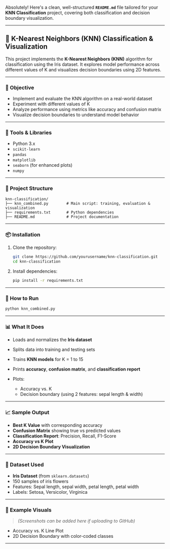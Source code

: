 Absolutely! Here's a clean, well-structured **`README.md`** file tailored for your **KNN Classification** project, covering both classification and decision boundary visualization.

---

## 🧠 K-Nearest Neighbors (KNN) Classification & Visualization

This project implements the **K-Nearest Neighbors (KNN)** algorithm for classification using the Iris dataset. It explores model performance across different values of K and visualizes decision boundaries using 2D features.

---

### 🎯 Objective

* Implement and evaluate the KNN algorithm on a real-world dataset
* Experiment with different values of K
* Analyze performance using metrics like accuracy and confusion matrix
* Visualize decision boundaries to understand model behavior

---

### 🧰 Tools & Libraries

* Python 3.x
* `scikit-learn`
* `pandas`
* `matplotlib`
* `seaborn` (for enhanced plots)
* `numpy`

---

### 📁 Project Structure

```
knn-classification/
├── knn_combined.py        # Main script: training, evaluation & visualization
├── requirements.txt       # Python dependencies
├── README.md              # Project documentation
```

---

### 📦 Installation

1. Clone the repository:

   ```bash
   git clone https://github.com/yourusername/knn-classification.git
   cd knn-classification
   ```

2. Install dependencies:

   ```bash
   pip install -r requirements.txt
   ```

---

### 🚀 How to Run

```bash
python knn_combined.py
```

---

### 📊 What It Does

* Loads and normalizes the **Iris dataset**
* Splits data into training and testing sets
* Trains **KNN models** for K = 1 to 15
* Prints **accuracy**, **confusion matrix**, and **classification report**
* Plots:

  * Accuracy vs. K
  * Decision boundary (using 2 features: sepal length & width)

---

### 📈 Sample Output

* **Best K Value** with corresponding accuracy
* **Confusion Matrix** showing true vs predicted values
* **Classification Report**: Precision, Recall, F1-Score
* **Accuracy vs K Plot**
* **2D Decision Boundary Visualization**

---

### 🌸 Dataset Used

* **Iris Dataset** (from `sklearn.datasets`)
* 150 samples of iris flowers
* Features: Sepal length, sepal width, petal length, petal width
* Labels: Setosa, Versicolor, Virginica

---

### 📌 Example Visuals

> *(Screenshots can be added here if uploading to GitHub)*

* Accuracy vs. K Line Plot
* 2D Decision Boundary with color-coded classes

---
